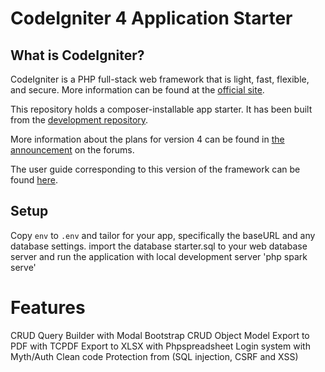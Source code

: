 # CodeIgniter 4 Application Starter

## What is CodeIgniter?

CodeIgniter is a PHP full-stack web framework that is light, fast, flexible, and secure. 
More information can be found at the [official site](http://codeigniter.com).

This repository holds a composer-installable app starter.
It has been built from the 
[development repository](https://github.com/codeigniter4/CodeIgniter4).

More information about the plans for version 4 can be found in [the announcement](http://forum.codeigniter.com/thread-62615.html) on the forums.

The user guide corresponding to this version of the framework can be found
[here](https://codeigniter4.github.io/userguide/). 

## Setup
Copy `env` to `.env` and tailor for your app, specifically the baseURL
and any database settings.
import the database starter.sql to your web database server and run the application with local development server 'php spark serve'

# Features
CRUD Query Builder with Modal Bootstrap 
CRUD Object Model
Export to PDF with TCPDF
Export to XLSX with Phpspreadsheet
Login system with Myth/Auth
Clean code
Protection from (SQL injection, CSRF and XSS)
